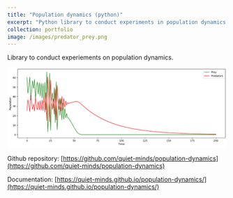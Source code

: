 ```yaml
---
title: "Population dynamics (python)"
excerpt: "Python library to conduct experiments in population dynamics.<br/><img src='/images/predator_prey.png'>"
collection: portfolio
image: /images/predator_prey.png
---
```


<meta property="og:image" content="/images/predator_prey.png">

Library to conduct experiements on population dynamics.

![Lotka-Volterra predator-prey system](/images/predator_prey.png)

Github repository: [https://github.com/quiet-minds/population-dynamics](https://github.com/quiet-minds/population-dynamics)

Documentation: [https://quiet-minds.github.io/population-dynamics/](https://quiet-minds.github.io/population-dynamics/)
